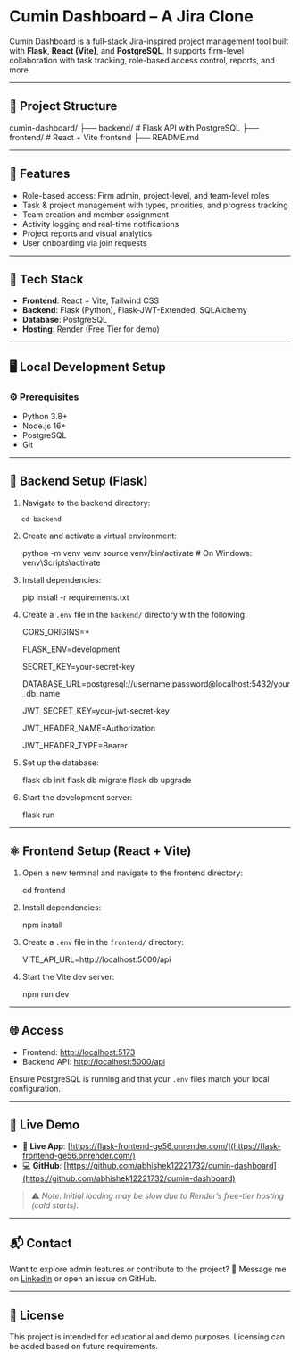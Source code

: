
# Cumin Dashboard – A Jira Clone

Cumin Dashboard is a full-stack Jira-inspired project management tool built with **Flask**, **React (Vite)**, and **PostgreSQL**. It supports firm-level collaboration with task tracking, role-based access control, reports, and more.

---

## 📁 Project Structure


cumin-dashboard/
├── backend/        # Flask API with PostgreSQL
├── frontend/       # React + Vite frontend
├── README.md



---

## 🚀 Features

- Role-based access: Firm admin, project-level, and team-level roles
- Task & project management with types, priorities, and progress tracking
- Team creation and member assignment
- Activity logging and real-time notifications
- Project reports and visual analytics
- User onboarding via join requests

---

## 🧰 Tech Stack

- **Frontend**: React + Vite, Tailwind CSS
- **Backend**: Flask (Python), Flask-JWT-Extended, SQLAlchemy
- **Database**: PostgreSQL
- **Hosting**: Render (Free Tier for demo)

---

## 🖥️ Local Development Setup

### ⚙️ Prerequisites

- Python 3.8+
- Node.js 16+
- PostgreSQL
- Git

---

## 🐍 Backend Setup (Flask)

1. Navigate to the backend directory:

```
   cd backend
```

2. Create and activate a virtual environment:


   python -m venv venv
   source venv/bin/activate   # On Windows: venv\Scripts\activate


3. Install dependencies:

   pip install -r requirements.txt


4. Create a `.env` file in the `backend/` directory with the following:

   CORS_ORIGINS=*
   
   FLASK_ENV=development
   
   SECRET_KEY=your-secret-key
   
   DATABASE_URL=postgresql://username:password@localhost:5432/your_db_name
   
   JWT_SECRET_KEY=your-jwt-secret-key
   
   JWT_HEADER_NAME=Authorization
   
   JWT_HEADER_TYPE=Bearer


6. Set up the database:


   flask db init
   flask db migrate
   flask db upgrade


7. Start the development server:


   flask run


---

## ⚛️ Frontend Setup (React + Vite)

1. Open a new terminal and navigate to the frontend directory:


   cd frontend


2. Install dependencies:

   npm install

3. Create a `.env` file in the `frontend/` directory:

   VITE_API_URL=http://localhost:5000/api

4. Start the Vite dev server:

   npm run dev

---

## 🌐 Access

* Frontend: [http://localhost:5173](http://localhost:5173)
* Backend API: [http://localhost:5000/api](http://localhost:5000/api)

Ensure PostgreSQL is running and that your `.env` files match your local configuration.

---

## 🧪 Live Demo

* 🔗 **Live App**: [https://flask-frontend-ge56.onrender.com/](https://flask-frontend-ge56.onrender.com/)
* 💻 **GitHub**: [https://github.com/abhishek12221732/cumin-dashboard](https://github.com/abhishek12221732/cumin-dashboard)

> ⚠️ *Note: Initial loading may be slow due to Render’s free-tier hosting (cold starts).*

---

## 📬 Contact

Want to explore admin features or contribute to the project?
📩 Message me on [LinkedIn](https://www.linkedin.com/in/abhishekkumar1732/) or open an issue on GitHub.

---

## 📝 License

This project is intended for educational and demo purposes. Licensing can be added based on future requirements.


